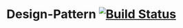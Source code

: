 # Design-Pattern  [![Build Status](http://52.187.3.12:9090/buildStatus/icon?job=Test%20Project)](http://52.187.3.12:9090/job/Test%20Project/lastBuild/console)
